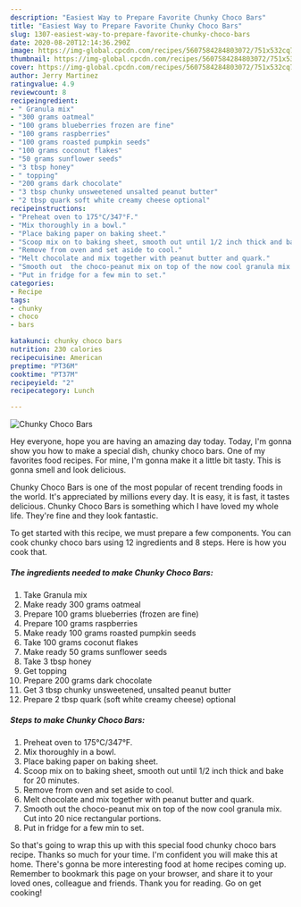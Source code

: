 ```yaml
---
description: "Easiest Way to Prepare Favorite Chunky Choco Bars"
title: "Easiest Way to Prepare Favorite Chunky Choco Bars"
slug: 1307-easiest-way-to-prepare-favorite-chunky-choco-bars
date: 2020-08-20T12:14:36.290Z
image: https://img-global.cpcdn.com/recipes/5607584284803072/751x532cq70/chunky-choco-bars-recipe-main-photo.jpg
thumbnail: https://img-global.cpcdn.com/recipes/5607584284803072/751x532cq70/chunky-choco-bars-recipe-main-photo.jpg
cover: https://img-global.cpcdn.com/recipes/5607584284803072/751x532cq70/chunky-choco-bars-recipe-main-photo.jpg
author: Jerry Martinez
ratingvalue: 4.9
reviewcount: 8
recipeingredient:
- " Granula mix"
- "300 grams oatmeal"
- "100 grams blueberries frozen are fine"
- "100 grams raspberries"
- "100 grams roasted pumpkin seeds"
- "100 grams coconut flakes"
- "50 grams sunflower seeds"
- "3 tbsp honey"
- " topping"
- "200 grams dark chocolate"
- "3 tbsp chunky unsweetened unsalted peanut butter"
- "2 tbsp quark soft white creamy cheese optional"
recipeinstructions:
- "Preheat oven to 175°C/347°F."
- "Mix thoroughly in a bowl."
- "Place baking paper on baking sheet."
- "Scoop mix on to baking sheet, smooth out until 1/2 inch thick and bake for 20 minutes."
- "Remove from oven and set aside to cool."
- "Melt chocolate and mix together with peanut butter and quark."
- "Smooth out  the choco-peanut mix on top of the now cool granula mix. Cut into 20 nice rectangular portions."
- "Put in fridge for a few min to set."
categories:
- Recipe
tags:
- chunky
- choco
- bars

katakunci: chunky choco bars 
nutrition: 230 calories
recipecuisine: American
preptime: "PT36M"
cooktime: "PT37M"
recipeyield: "2"
recipecategory: Lunch

---
```



![Chunky Choco Bars](https://img-global.cpcdn.com/recipes/5607584284803072/751x532cq70/chunky-choco-bars-recipe-main-photo.jpg)

Hey everyone, hope you are having an amazing day today. Today, I'm gonna show you how to make a special dish, chunky choco bars. One of my favorites food recipes. For mine, I'm gonna make it a little bit tasty. This is gonna smell and look delicious.

Chunky Choco Bars is one of the most popular of recent trending foods in the world. It's appreciated by millions every day. It is easy, it is fast, it tastes delicious. Chunky Choco Bars is something which I have loved my whole life. They're fine and they look fantastic.




To get started with this recipe, we must prepare a few components. You can cook chunky choco bars using 12 ingredients and 8 steps. Here is how you cook that.

<!--inarticleads1-->

##### The ingredients needed to make Chunky Choco Bars:

1. Take  Granula mix
1. Make ready 300 grams oatmeal
1. Prepare 100 grams blueberries (frozen are fine)
1. Prepare 100 grams raspberries
1. Make ready 100 grams roasted pumpkin seeds
1. Take 100 grams coconut flakes
1. Make ready 50 grams sunflower seeds
1. Take 3 tbsp honey
1. Get  topping
1. Prepare 200 grams dark chocolate
1. Get 3 tbsp chunky unsweetened, unsalted peanut butter
1. Prepare 2 tbsp quark (soft white creamy cheese) optional




<!--inarticleads2-->

##### Steps to make Chunky Choco Bars:

1. Preheat oven to 175°C/347°F.
1. Mix thoroughly in a bowl.
1. Place baking paper on baking sheet.
1. Scoop mix on to baking sheet, smooth out until 1/2 inch thick and bake for 20 minutes.
1. Remove from oven and set aside to cool.
1. Melt chocolate and mix together with peanut butter and quark.
1. Smooth out  the choco-peanut mix on top of the now cool granula mix. Cut into 20 nice rectangular portions.
1. Put in fridge for a few min to set.




So that's going to wrap this up with this special food chunky choco bars recipe. Thanks so much for your time. I'm confident you will make this at home. There's gonna be more interesting food at home recipes coming up. Remember to bookmark this page on your browser, and share it to your loved ones, colleague and friends. Thank you for reading. Go on get cooking!
